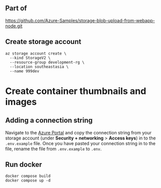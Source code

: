 ## Part of

https://github.com/Azure-Samples/storage-blob-upload-from-webapp-node.git

## Create storage account 
```
az storage account create \
  --kind StorageV2 \
  --resource-group development-rg \
  --location southeastasia \
  --name 999dev
```

# Create container thumbnails and images

## Adding a connection string

Navigate to the [Azure Portal](https://portal.azure.com) and copy the connection string from your storage account (under **Security + networking** > **Access keys**) in to the `.env.example` file. Once you have pasted your connection string in to the file, rename the file from `.env.example` to `.env`.

## Run docker
```
docker compose build
docker compose up -d
```
